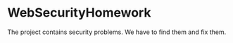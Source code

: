 WebSecurityHomework
===================

The project contains security problems. We have to find them and fix them. 
